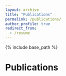 ```yaml
---
layout: archive
title: "Publications"
permalink: /publications/
author_profile: true
redirect_from:
  - /resume
---
```


{% include base_path %}

Publications
==

